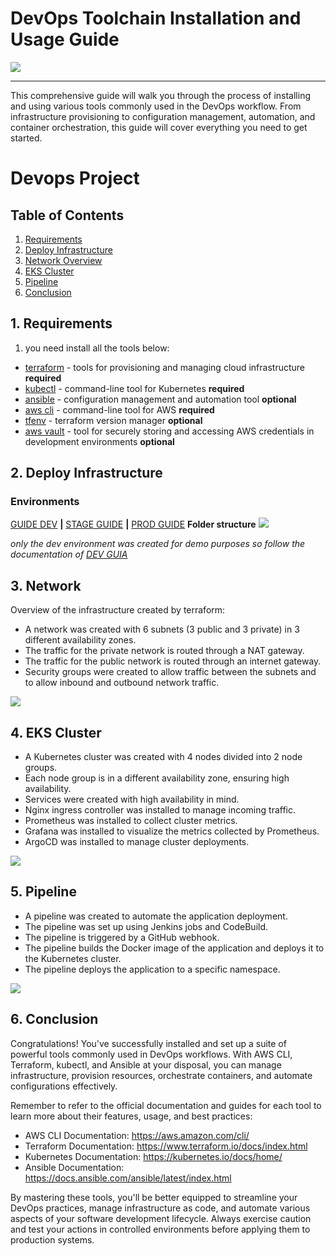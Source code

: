 # DevOps Toolchain Installation and Usage Guide

![](https://github.com/ArthurMaverick/devops_project/blob/main/docs/diagram.gif)

---

This comprehensive guide will walk you through the process of installing and using various tools commonly used in the DevOps workflow. From infrastructure provisioning to configuration management, automation, and container orchestration, this guide will cover everything you need to get started.
# Devops Project

## Table of Contents
1. [Requirements](#1-requirements)
2. [Deploy Infrastructure](#2-deploy-infrastructure)
3. [Network Overview](#3-network)
4. [EKS Cluster](#4-eks-cluster)
5. [Pipeline](#5-pipeline)
6. [Conclusion](#6-conclusion)


## 1. Requirements
1. you need install all the tools below:
- [terraform](./docs/terraform.md) - tools for provisioning and managing cloud infrastructure **required**
- [kubectl](./docs/kubectl.md) - command-line tool for Kubernetes **required**
- [ansible](./docs/ansible.md) - configuration management and automation tool **optional**
- [aws cli](./docs/aws-cli.md) - command-line tool for AWS **required**
- [tfenv](./docs/tfenv.md) - terraform version manager **optional**
- [aws vault](./docs/aws-vault.md) - tool for securely storing and accessing AWS credentials in development environments **optional**

## 2. Deploy Infrastructure

### Environments 

[GUIDE DEV](https://github.com/ArthurMaverick/devops_project/tree/main/dev) **|** [STAGE GUIDE](https://github.com/ArthurMaverick/devops_project/tree/main/stage) **|** [PROD GUIDE](https://github.com/ArthurMaverick/devops_project/tree/main/prod)
**Folder structure**
![](https://github.com/ArthurMaverick/devops_project/blob/main/docs/repo-structure-folder.gif)
 
_only the dev environment was created for demo purposes so follow the documentation of [DEV GUIA](https://github.com/ArthurMaverick/devops_project/tree/main/dev)_

## 3. Network
Overview of the infrastructure created by terraform:

- A network was created with 6 subnets (3 public and 3 private) in 3 different availability zones.
- The traffic for the private network is routed through a NAT gateway.
- The traffic for the public network is routed through an internet gateway.
- Security groups were created to allow traffic between the subnets and to allow inbound and outbound network traffic.

![](https://github.com/ArthurMaverick/devops_project/blob/main/docs/network.gif)

## 4. EKS Cluster

- A Kubernetes cluster was created with 4 nodes divided into 2 node groups.
- Each node group is in a different availability zone, ensuring high availability.
- Services were created with high availability in mind.
- Nginx ingress controller was installed to manage incoming traffic.
- Prometheus was installed to collect cluster metrics.
- Grafana was installed to visualize the metrics collected by Prometheus.
- ArgoCD was installed to manage cluster deployments.


![](https://github.com/ArthurMaverick/devops_project/blob/main/docs/cluster.gif)

## 5. Pipeline
- A pipeline was created to automate the application deployment.
- The pipeline was set up using Jenkins jobs and CodeBuild.
- The pipeline is triggered by a GitHub webhook.
- The pipeline builds the Docker image of the application and deploys it to the Kubernetes cluster.
- The pipeline deploys the application to a specific namespace.

![](https://github.com/ArthurMaverick/devops_project/blob/main/docs/pipeline.gif)

## 6. Conclusion

Congratulations! You've successfully installed and set up a suite of powerful tools commonly used in DevOps workflows. With AWS CLI, Terraform, kubectl, and Ansible at your disposal, you can manage infrastructure, provision resources, orchestrate containers, and automate configurations effectively.

Remember to refer to the official documentation and guides for each tool to learn more about their features, usage, and best practices:

- AWS CLI Documentation: https://aws.amazon.com/cli/
- Terraform Documentation: https://www.terraform.io/docs/index.html
- Kubernetes Documentation: https://kubernetes.io/docs/home/
- Ansible Documentation: https://docs.ansible.com/ansible/latest/index.html

By mastering these tools, you'll be better equipped to streamline your DevOps practices, manage infrastructure as code, and automate various aspects of your software development lifecycle. Always exercise caution and test your actions in controlled environments before applying them to production systems.